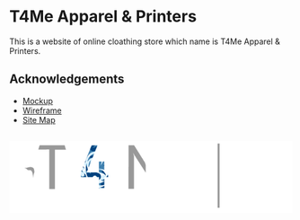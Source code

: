 
# T4Me Apparel & Printers

This is a website of online cloathing store which name is T4Me Apparel & Printers.


## Acknowledgements

- [Mockup]()
- [Wireframe]()
- [Site Map]()

##

![Logo](img/logo-light.png)


